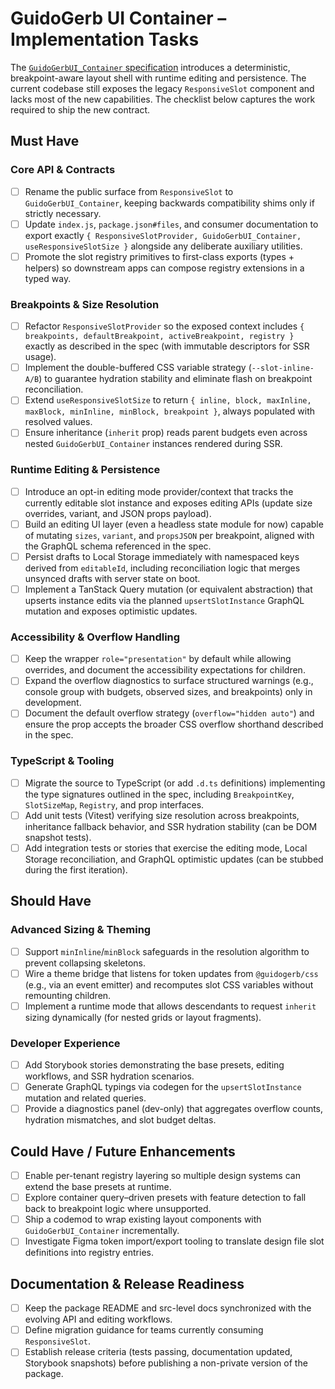 # GuidoGerb UI Container – Implementation Tasks

The [`GuidoGerbUI_Container` specification](./GuidoGerbUI_Container.spec.md) introduces a deterministic, breakpoint-aware layout shell with runtime editing and persistence. The current codebase still exposes the legacy `ResponsiveSlot` component and lacks most of the new capabilities. The checklist below captures the work required to ship the new contract.

## Must Have

### Core API & Contracts
- [ ] Rename the public surface from `ResponsiveSlot` to `GuidoGerbUI_Container`, keeping backwards compatibility shims only if strictly necessary.
- [ ] Update `index.js`, `package.json#files`, and consumer documentation to export exactly `{ ResponsiveSlotProvider, GuidoGerbUI_Container, useResponsiveSlotSize }` alongside any deliberate auxiliary utilities.
- [ ] Promote the slot registry primitives to first-class exports (types + helpers) so downstream apps can compose registry extensions in a typed way.

### Breakpoints & Size Resolution
- [ ] Refactor `ResponsiveSlotProvider` so the exposed context includes `{ breakpoints, defaultBreakpoint, activeBreakpoint, registry }` exactly as described in the spec (with immutable descriptors for SSR usage).
- [ ] Implement the double-buffered CSS variable strategy (`--slot-inline-A/B`) to guarantee hydration stability and eliminate flash on breakpoint reconciliation.
- [ ] Extend `useResponsiveSlotSize` to return `{ inline, block, maxInline, maxBlock, minInline, minBlock, breakpoint }`, always populated with resolved values.
- [ ] Ensure inheritance (`inherit` prop) reads parent budgets even across nested `GuidoGerbUI_Container` instances rendered during SSR.

### Runtime Editing & Persistence
- [ ] Introduce an opt-in editing mode provider/context that tracks the currently editable slot instance and exposes editing APIs (update size overrides, variant, and JSON props payload).
- [ ] Build an editing UI layer (even a headless state module for now) capable of mutating `sizes`, `variant`, and `propsJSON` per breakpoint, aligned with the GraphQL schema referenced in the spec.
- [ ] Persist drafts to Local Storage immediately with namespaced keys derived from `editableId`, including reconciliation logic that merges unsynced drafts with server state on boot.
- [ ] Implement a TanStack Query mutation (or equivalent abstraction) that upserts instance edits via the planned `upsertSlotInstance` GraphQL mutation and exposes optimistic updates.

### Accessibility & Overflow Handling
- [ ] Keep the wrapper `role="presentation"` by default while allowing overrides, and document the accessibility expectations for children.
- [ ] Expand the overflow diagnostics to surface structured warnings (e.g., console group with budgets, observed sizes, and breakpoints) only in development.
- [ ] Document the default overflow strategy (`overflow="hidden auto"`) and ensure the prop accepts the broader CSS overflow shorthand described in the spec.

### TypeScript & Tooling
- [ ] Migrate the source to TypeScript (or add `.d.ts` definitions) implementing the type signatures outlined in the spec, including `BreakpointKey`, `SlotSizeMap`, `Registry`, and prop interfaces.
- [ ] Add unit tests (Vitest) verifying size resolution across breakpoints, inheritance fallback behavior, and SSR hydration stability (can be DOM snapshot tests).
- [ ] Add integration tests or stories that exercise the editing mode, Local Storage reconciliation, and GraphQL optimistic updates (can be stubbed during the first iteration).

## Should Have

### Advanced Sizing & Theming
- [ ] Support `minInline`/`minBlock` safeguards in the resolution algorithm to prevent collapsing skeletons.
- [ ] Wire a theme bridge that listens for token updates from `@guidogerb/css` (e.g., via an event emitter) and recomputes slot CSS variables without remounting children.
- [ ] Implement a runtime mode that allows descendants to request `inherit` sizing dynamically (for nested grids or layout fragments).

### Developer Experience
- [ ] Add Storybook stories demonstrating the base presets, editing workflows, and SSR hydration scenarios.
- [ ] Generate GraphQL typings via codegen for the `upsertSlotInstance` mutation and related queries.
- [ ] Provide a diagnostics panel (dev-only) that aggregates overflow counts, hydration mismatches, and slot budget deltas.

## Could Have / Future Enhancements
- [ ] Enable per-tenant registry layering so multiple design systems can extend the base presets at runtime.
- [ ] Explore container query–driven presets with feature detection to fall back to breakpoint logic where unsupported.
- [ ] Ship a codemod to wrap existing layout components with `GuidoGerbUI_Container` incrementally.
- [ ] Investigate Figma token import/export tooling to translate design file slot definitions into registry entries.

## Documentation & Release Readiness
- [ ] Keep the package README and src-level docs synchronized with the evolving API and editing workflows.
- [ ] Define migration guidance for teams currently consuming `ResponsiveSlot`.
- [ ] Establish release criteria (tests passing, documentation updated, Storybook snapshots) before publishing a non-private version of the package.
